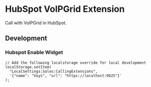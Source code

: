 # HubSpot VoIPGrid Extension
Call with VoIPGrid in HubSpot.


## Development

### Hubspot Enable Widget
```
// Add the following localstorage override for local development
localStorage.setItem(
  "LocalSettings:Sales:CallingExtensions",
  '{"name": "Voys", "url": "https://localhost:9025"}'
);
```